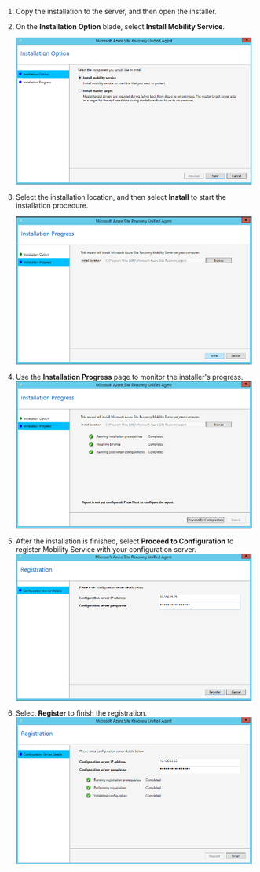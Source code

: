 1. Copy the installation to the server, and then open the installer.
2. On the **Installation Option** blade, select **Install Mobility Service**.

    ![Mobility Service Installation Option page](./media/site-recovery-install-mob-svc-gui/mobility1.png)
3. Select the installation location, and then select **Install** to start the installation procedure.

    ![Mobility Service Installation location page](./media/site-recovery-install-mob-svc-gui/mobility2.png)
4. Use the **Installation Progress** page to monitor the installer's progress.
    ![Mobility Service Installation Progress page](./media/site-recovery-install-mob-svc-gui/mobility3.png)

5. After the installation is finished, select **Proceed to Configuration** to register Mobility Service with your configuration server.
    ![Mobility Service Registration page](./media/site-recovery-install-mob-svc-gui/mobility4.png)

6. Select **Register** to finish the registration.
    ![Mobility Service Registration final page](./media/site-recovery-install-mob-svc-gui/mobility5.png)
